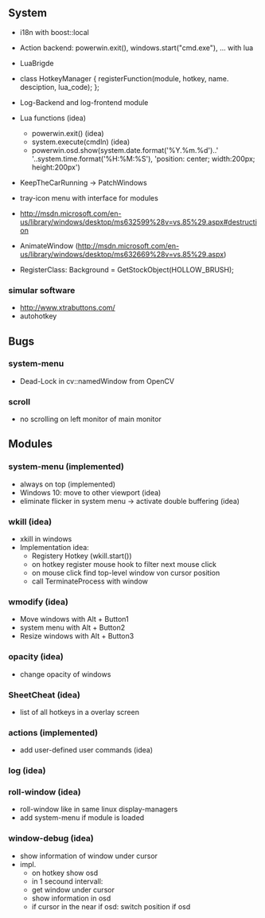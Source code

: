 ## System

* i18n with boost::local
* Action backend: powerwin.exit(), windows.start("cmd.exe"), ... with lua
* LuaBrigde
* class HotkeyManager { registerFunction(module, hotkey, name. desciption, lua_code); };
* Log-Backend and log-frontend module

* Lua functions (idea)
  * powerwin.exit() (idea)
  * system.execute(cmdln) (idea)
  * powerwin.osd.show(system.date.format('%Y.%m.%d')..' '..system.time.format('%H:%M:%S'), 'position: center; width:200px; height:200px')
  
* KeepTheCarRunning -> PatchWindows
* tray-icon menu with interface for modules
* http://msdn.microsoft.com/en-us/library/windows/desktop/ms632599%28v=vs.85%29.aspx#destruction
* AnimateWindow (http://msdn.microsoft.com/en-us/library/windows/desktop/ms632669%28v=vs.85%29.aspx)
* RegisterClass: Background = GetStockObject(HOLLOW_BRUSH);

### simular software
* http://www.xtrabuttons.com/
* autohotkey
  
## Bugs

### system-menu

* Dead-Lock in cv::namedWindow from OpenCV

### scroll

* no scrolling on left monitor of main monitor
 
## Modules

### system-menu (implemented)

* always on top (implemented)
* Windows 10: move to other viewport (idea)
* eliminate flicker in system menu -> activate double buffering (idea)

### wkill (idea)

* xkill in windows
* Implementation idea:
  * Registery Hotkey (wkill.start())
  * on hotkey register mouse hook to filter next mouse click
  * on mouse click find top-level window von cursor position
  * call TerminateProcess with window
  
### wmodify (idea)

* Move windows with Alt + Button1
* system menu with Alt + Button2
* Resize windows with Alt + Button3
  
### opacity (idea)

* change opacity of windows

### SheetCheat (idea)

* list of all hotkeys in a overlay screen

### actions (implemented)

* add user-defined user commands (idea)

### log (idea)

### roll-window (idea)

* roll-window like in same linux display-managers
* add system-menu if module is loaded

### window-debug (idea)

* show information of window under cursor
* impl.
  * on hotkey show osd
  * in 1 secound intervall:
  * get window under cursor
  * show information in osd
  * if cursor in the near if osd: switch position if osd

